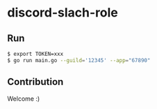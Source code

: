# discord-slach-role

## Run

```bash
$ export TOKEN=xxx
$ go run main.go --guild='12345' --app="67890"
```

## Contribution

Welcome :)
